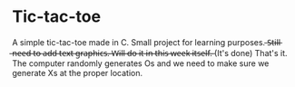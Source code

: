 # Tic-tac-toe

A simple tic-tac-toe made in C. Small project for learning purposes.  ̶S̶t̶i̶l̶l̶ ̶n̶e̶e̶d̶ ̶t̶o̶ ̶a̶d̶d̶ ̶t̶e̶x̶t̶ ̶g̶r̶a̶p̶h̶i̶c̶s̶.̶ ̶W̶i̶l̶l̶ ̶d̶o̶ ̶i̶t̶ ̶i̶n̶ ̶t̶h̶i̶s̶ ̶w̶e̶e̶k̶ ̶i̶t̶s̶e̶l̶f̶.̶  (It's done)
That's it. The computer randomly generates Os and we need to make sure we generate Xs at the proper location.
